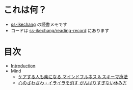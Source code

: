 # これは何？

* [ss-ikechang](https://github.com/ss-ikechang) の読書メモです
* コードは [ss-ikechang/reading-record](https://github.com/ss-ikechang/reading-record) にあります

# 目次

* [Introduction](README.md)
* Mind
  * [ケアする人も楽になる マインドフルネス & スキーマ療法](/docs/mind/mindfulness_and_schema_therapy.md)
  * [心のざわざわ・イライラを消す がんばりすぎない休み方](/docs/mind/resting_without_pushing_oneself_too_hard.md)

